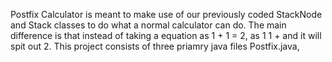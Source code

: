 Postfix Calculator is meant to make use of our previously coded StackNode and Stack classes to do what a normal calculator can do. The main difference is that instead of taking a equation as 1 + 1 = 2, as 1 1 + and it will spit out 2. This project consists of three priamry java files Postfix.java, 
